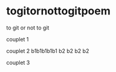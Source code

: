 # togitornottogitpoem

to git or not to git

couplet 1


couplet 2
b1b1b1b1b1
b2 b2 b2 b2

couplet 3

